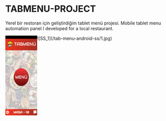 # TABMENU-PROJECT
Yerel bir restoran için geliştirdiğim tablet menü projesi.
Mobile tablet menu automation panel I developed for a local restaurant.


<img src="https://github.com/MrNirva/TABMENU-PROJECT/blob/main/tab-menu-android-ss/1.jpg" align="left" height="250" width="100" >
![SS_1](/tab-menu-android-ss/1.jpg)


